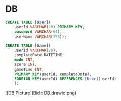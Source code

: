 # DB
```sql
CREATE TABLE [User](
	userId VARCHAR(20) PRIMARY KEY,
	password VARCHAR(64),
	userName VARCHAR(255));
```

```sql
CREATE TABLE [Game](
	userId VARCHAR(20),
	completeDate DATETIME,
	mode INT,
	score INT,
	gameTime INT,
	PRIMARY KEY(userId, completeDate),
	FOREIGN KEY(userId) REFERENCES [User](userId)
	);
```

![DB Picture](Bide DB.drawio.png)
